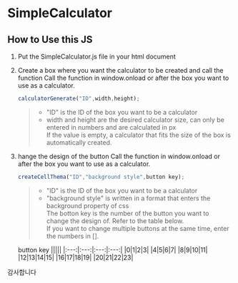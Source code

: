 # SimpleCalculator

## How to Use this JS

1. Put the SimpleCalculator.js file in your html document
2. Create a box where you want the calculator to be created and call the function
  Call the function in window.onload or after the box you want to use as a calculator.

    ```javascript 
    calculatorGenerate("ID",width,height);
    ```
    >* "ID" is the ID of the box you want to be a calculator
    >* width and height are the desired calculator size, can only be entered in numbers and are calculated in px   
    >If the value is empty, a calculator that fits the size of the box is automatically created.

3. hange the design of the button
  Call the function in window.onload or after the box you want to use as a calculator.
    
    ```javascript 
    createCellThema("ID","background style",button key);
    ```
    >* "ID" is the ID of the box you want to be a calculator
    >* "background style" is written in a format that enters the background property of css   
    >The botton key is the number of the button you want to change the design of. Refer to the table below.   
    >If you want to change multiple buttons at the same time, enter the numbers in [].
      
      button key
      |||||
      |:---:|:---:|:---:|:---:|
      |0|1|2|3|
      |4|5|6|7|
      |8|9|10|11|
      |12|13|14|15|
      |16|17|18|19|
      |20|21|22|23|
  
감사합니다
